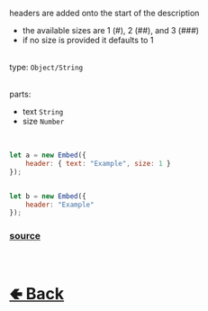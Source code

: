 headers are added onto the start of the description<br>
- the available sizes are 1 (#), 2 (##), and 3 (###)
- if no size is provided it defaults to 1<br><br>

type: `Object/String`<br><br>

parts:
- text `String`
- size `Number`

<br>

```js
let a = new Embed({
    header: { text: "Example", size: 1 }
});


let b = new Embed({
    header: "Example"
});
```

### [source](https://github.com/paigeroid/noscord.js/blob/main/src/Services/ComponentService/components/Embed.js)

<br> <h1> [🢀 Back](https://github.com/paigeroid/noscord.js/wiki/Components.Embed) </h1>